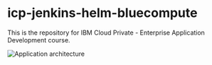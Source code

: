
# icp-jenkins-helm-bluecompute

This is the repository for IBM Cloud Private - Enterprise Application Development course.

![Application architecture](static/app-architecture.png)